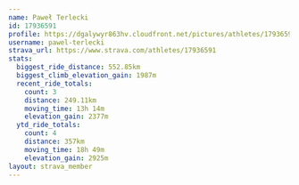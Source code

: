 ```yaml
---
name: Paweł Terlecki
id: 17936591
profile: https://dgalywyr863hv.cloudfront.net/pictures/athletes/17936591/5577025/4/large.jpg
username: pawel-terlecki
strava_url: https://www.strava.com/athletes/17936591
stats:
  biggest_ride_distance: 552.85km
  biggest_climb_elevation_gain: 1987m
  recent_ride_totals:
    count: 3
    distance: 249.11km
    moving_time: 13h 14m
    elevation_gain: 2377m
  ytd_ride_totals:
    count: 4
    distance: 357km
    moving_time: 18h 49m
    elevation_gain: 2925m
layout: strava_member
--- 
```

